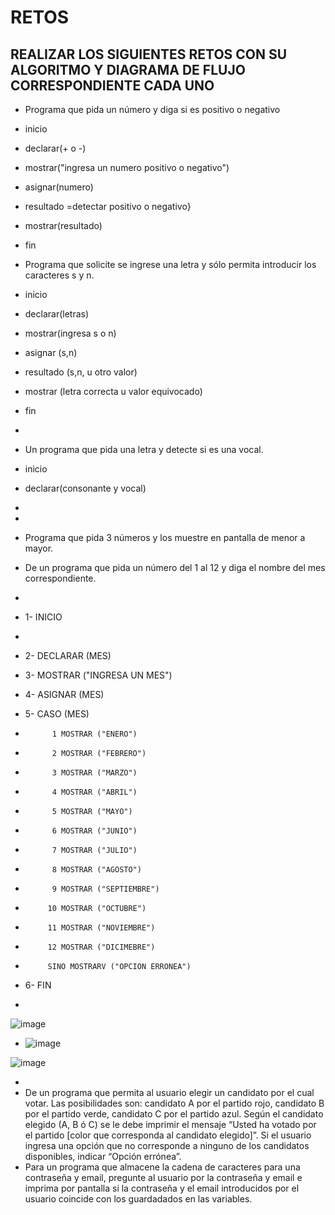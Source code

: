 # RETOS
## REALIZAR LOS SIGUIENTES RETOS CON SU ALGORITMO Y DIAGRAMA DE FLUJO CORRESPONDIENTE CADA UNO 

* Programa que pida un número y diga si es positivo o negativo
* inicio
* declarar(+ o -)
* mostrar("ingresa un numero positivo o negativo")
* asignar(numero)
* resultado =detectar positivo o negativo}
* mostrar(resultado)
* fin

* Programa que solicite se ingrese una letra y sólo permita introducir los caracteres s y n.
* inicio
* declarar(letras)
* mostrar(ingresa s o n)
* asignar (s,n)
* resultado (s,n, u otro valor)
* mostrar (letra correcta u valor equivocado)
* fin
* 
* Un programa que pida una letra y detecte si es una vocal.
* inicio
* declarar(consonante y vocal)
* 
*  
* Programa que pida 3 números y los muestre en pantalla de menor a mayor.  
* De un programa que pida un número del 1 al 12 y diga el nombre del mes correspondiente.
* 
* 1- INICIO
* 
* 2- DECLARAR (MES)

* 3- MOSTRAR ("INGRESA UN MES")

* 4- ASIGNAR (MES)

* 5- CASO  (MES) 
*           1 MOSTRAR ("ENERO")
*           2 MOSTRAR ("FEBRERO")
*           3 MOSTRAR ("MARZO")
*           4 MOSTRAR ("ABRIL")
*           5 MOSTRAR ("MAYO")
*           6 MOSTRAR ("JUNIO")
*           7 MOSTRAR ("JULIO")
*           8 MOSTRAR ("AGOSTO")
*           9 MOSTRAR ("SEPTIEMBRE")
*          10 MOSTRAR ("OCTUBRE")
*          11 MOSTRAR ("NOVIEMBRE")
*          12 MOSTRAR ("DICIMEBRE")
*          SINO MOSTRARV ("OPCION ERRONEA")

* 6- FIN
*          
![image](https://user-images.githubusercontent.com/101749850/164530865-41c6ef80-96ea-4bb4-9c3c-312bf2e0d95f.png)


* ![image](https://user-images.githubusercontent.com/101749850/164533674-fb4df456-749f-4b48-864b-3487bd15a3e0.png)

![image](https://user-images.githubusercontent.com/101749850/164533925-5d9d1927-6e6b-4b56-917e-5f593b889117.png)


* 
* De un programa que permita al usuario elegir un candidato por el cual votar. Las posibilidades son: candidato A por el partido rojo, candidato B por el partido verde, candidato C por el partido azul. Según el candidato elegido (A, B ó C) se le debe imprimir el mensaje “Usted ha votado por el partido [color que corresponda al candidato elegido]”. Si el usuario ingresa una opción que no corresponde a ninguno de los candidatos disponibles, indicar “Opción errónea”.
* Para un programa que almacene la cadena de caracteres para una contraseña y email, pregunte al usuario por la contraseña y email e imprima por pantalla si la contraseña y el email introducidos por el usuario coincide con los guardadados en las variables.
